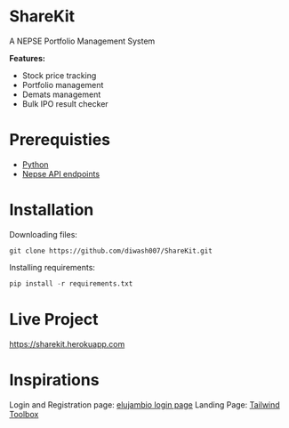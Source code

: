 # ShareKit
A NEPSE Portfolio Management System

**Features:**
 - Stock price tracking
 - Portfolio management
 - Demats management
 - Bulk IPO result checker

# Prerequisties

 - [Python](https://www.python.org/)
 - [Nepse API endpoints](https://bishaludas.github.io/NEPSE-Api)

# Installation
Downloading files:
```
git clone https://github.com/diwash007/ShareKit.git
```
Installing requirements:
```py
pip install -r requirements.txt
```

# Live Project
https://sharekit.herokuapp.com

# Inspirations
Login and Registration page: [elujambio login page](https://codepen.io/elujambio/pen/yjwzGP)
Landing Page: [Tailwind Toolbox](https://www.tailwindtoolbox.com/templates/landing-page)